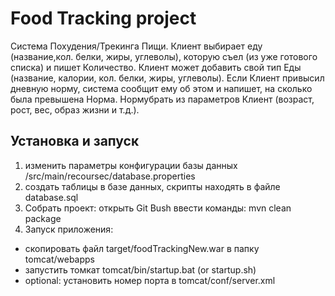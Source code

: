 # Food Tracking project

  Система Похудения/Трекинга Пищи. Клиент выбирает еду (название,кол. белки, жиры, углеволы), которую съел (из уже готового списка) и пишет Количество. Клиент может добавить свой тип Еды (название, калории, кол. белки, жиры, углеволы). Если Клиент привысил дневную норму, система
сообщит ему об этом и напишет, на сколько была превышена Норма. Нормубрать из параметров Клиент (возраст, рост, вес, образ жизни и т.д.).

## Установка и запуск

1. изменить параметры конфигурации базы данных /src/main/recoursec/database.properties
2. создать таблицы в базе данных, скрипты находять в файле database.sql
3. Собрать проект: открыть Git Bush ввести команды: mvn clean package
4. Запуск приложения: 
  - скопировать файл target/foodTrackingNew.war в папку tomcat/webapps
  - запустить томкат tomcat/bin/startup.bat (or startup.sh)
  - optional: установить номер порта в tomcat/conf/server.xml
